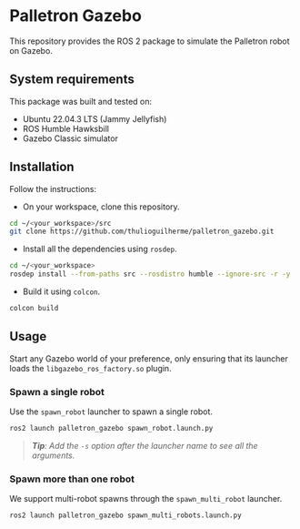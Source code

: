 # Palletron Gazebo

This repository provides the ROS 2 package to simulate the Palletron robot on Gazebo.

## System requirements

This package was built and tested on:
  * Ubuntu 22.04.3 LTS (Jammy Jellyfish)
  * ROS Humble Hawksbill
  * Gazebo Classic simulator

## Installation

Follow the instructions:
* On your workspace, clone this repository.
```bash
cd ~/<your_workspace>/src
git clone https://github.com/thulioguilherme/palletron_gazebo.git
```
* Install all the dependencies using `rosdep`.
```bash
cd ~/<your_workspace>
rosdep install --from-paths src --rosdistro humble --ignore-src -r -y
```
* Build it using `colcon`.
```bash
colcon build
```

## Usage

Start any Gazebo world of your preference, only ensuring that its launcher loads the `libgazebo_ros_factory.so` plugin.

### Spawn a single robot

Use the `spawn_robot` launcher to spawn a single robot.
  ```bash
  ros2 launch palletron_gazebo spawn_robot.launch.py
  ```

  > ***Tip**: Add the `-s` option after the launcher name to see all the arguments.*

### Spawn more than one robot

We support multi-robot spawns through the `spawn_multi_robot` launcher.
  ```bash
  ros2 launch palletron_gazebo spawn_multi_robots.launch.py
  ```